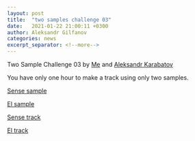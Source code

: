 ```yaml
---
layout: post
title:  "two samples challenge 03"
date:   2021-01-22 21:00:11 +0300
author: Aleksandr Gilfanov
categories: news
excerpt_separator: <!--more-->
---
```

Two Sample Challenge 03 by
[Me](https://github.com/aleksandrgilfanov) and
[Aleksandr Karabatov](https://github.com/elektron314)

You have only one hour to make a track using only two samples.
<!--more-->

[Sense sample](/mp3/sample-2021-03-sense.mp3)

[El sample](/mp3/sample-2021-03-el.mp3)

[Sense track](/mp3/track-2021-03-sense.mp3)

[El track](/mp3/track-2021-03-el.mp3)
